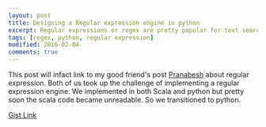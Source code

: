 ```yaml
---
layout: post
title: Designing a Regular expression engine in python
excerpt: Regular expressions or regex are pretty popular for text searching and replacing. They are widely used and in this post I will basically link my implementation in python.
tags: [regex, python, regular expression]
modified: 2016-02-04
comments: true
---
```


This post will infact link to my good friend's post [Pranabesh](http://prnbs.github.io/projects/2016/01/01/regular-expression-parser/) about regular expression. Both of us took up the challenge of implementing a regular expression engine. We implemented in both Scala and python but pretty soon the scala code became unreadable. So we transitioned to python.

[Gist Link](https://gist.github.com/ssarangi/6317db2d964c2da364ca)